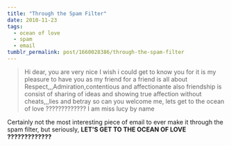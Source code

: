 ```yaml
---
title: "Through the Spam Filter"
date: 2010-11-23
tags:
  - ocean of love
  - spam
  - email
tumblr_permalink: post/1660028386/through-the-spam-filter
---
```


> Hi dear,
> you are very nice
> I wish i could get to know you for
> it is my pleasure to have you as my friend
> for a friend is all about Respect,,,Admiration,contentious and
> affectionante also friendship is consist of sharing of ideas and
> showing true affection without cheats,,,lies and betray so can you
> welcome me, lets get to the ocean of love ?????????????
> I am miss lucy by name

Certainly not the most interesting piece of email to ever make it through the spam filter, but seriously, **LET'S GET TO THE OCEAN OF LOVE ?????????????**
